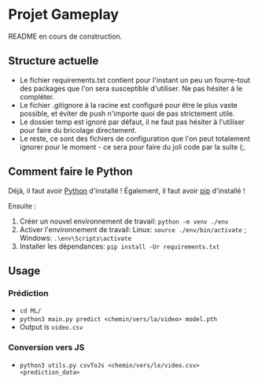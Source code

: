 # Projet Gameplay
README en cours de construction.

## Structure actuelle
* Le fichier requirements.txt contient pour l'instant un peu un fourre-tout des packages que l'on sera susceptible d'utiliser. Ne pas hésiter à le compléter.
* Le fichier .gitignore à la racine est configuré pour être le plus vaste possible, et éviter de push n'importe quoi de pas strictement utile.
* Le dossier temp est ignoré par défaut, il ne faut pas hésiter à l'utiliser pour faire du bricolage directement.
* Le reste, ce sont des fichiers de configuration que l'on peut totalement ignorer pour le moment - ce sera pour faire du joli code par la suite (;.

## Comment faire le Python
Déjà, il faut avoir [Python](https://www.python.org/downloads/) d'installé ! Également, il faut avoir [pip](https://pip.pypa.io/en/stable/installation/) d'installé !

Ensuite :
1. Créer un nouvel environnement de travail: `python -m venv ./env`
2. Activer l'environnement de travail: Linux: `source ./env/bin/activate` ; Windows: `.\env\Scripts\activate`
3. Installer les dépendances: `pip install -Ur requirements.txt`

## Usage
### Prédiction
* `cd ML/`
* `python3 main.py predict <chemin/vers/la/video> model.pth`
* Output is `video.csv`

### Conversion vers JS
* `python3 utils.py csvToJs <chemin/vers/le/video.csv> <prediction_data>`
